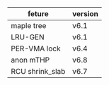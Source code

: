 |     feture       |   version   |
|------------------|-------------|
|    maple tree    |     v6.1    |
|    LRU-GEN       |     v6.1    |
|    PER-VMA lock  |     v6.4    |
|    anon mTHP     |     v6.8    |
|  RCU shrink_slab |     v6.7    |
